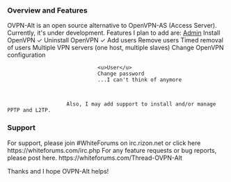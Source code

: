 <html>
<body>
<h3>Overview and Features</h3>
OVPN-Alt is an open source alternative to OpenVPN-AS (Access Server). Currently, it's under development. Features I plan to add are:
                                <u>Admin</u>
                                Install OpenVPN ✓
                                Uninstall OpenVPN ✓
                                Add users
                                Remove users
                                Timed removal of users
                                Multiple VPN servers (one host, multiple slaves)
                                Change OpenVPN configuration
                                


                                 <u>User</u>
                                 Change password
                                 ...I can't think of anymore



                       Also, I may add support to install and/or manage PPTP and L2TP.



<h3>Support</h3>
For support, please join #WhiteForums on irc.rizon.net or click here https://whiteforums.com/irc.php
For any feature requests or bug reports, please post here. https://whiteforums.com/Thread-OVPN-Alt

Thanks and I hope OVPN-Alt helps!
</body>
</html>
